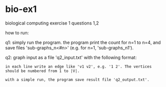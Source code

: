 # bio-ex1
biological computing exercise 1 questions 1,2

how to run:

q1: simply run the program. the program print the count for n=1 to n=4, and save files 'sub-graphs_n<#n>' (e.g. for n=1, 'sub-graphs_n1').

q2: graph input as a file 'q2_input.txt' with the following format:

    in each line write an edge like 'v1 v2', e.g. '1 2'. The vertices should be numbered from 1 to |V|.
    
    with a simple run, the program save result file 'q2_output.txt'.
